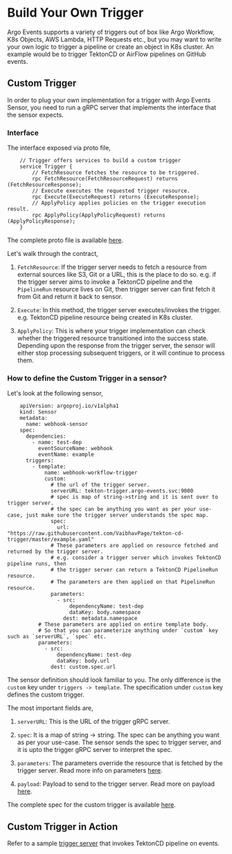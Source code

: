 # Build Your Own Trigger

Argo Events supports a variety of triggers out of box like Argo Workflow, K8s Objects, AWS Lambda, HTTP Requests etc., but you may want to write your own logic to trigger a pipeline or create an object in K8s cluster. An example would be to trigger
TektonCD or AirFlow pipelines on GitHub events.

## Custom Trigger

In order to plug your own implementation for a trigger with Argo Events Sensor, you need to 
run a gRPC server that implements the interface that the sensor expects.

### Interface

The interface exposed via proto file,

        // Trigger offers services to build a custom trigger
        service Trigger {
            // FetchResource fetches the resource to be triggered.
            rpc FetchResource(FetchResourceRequest) returns (FetchResourceResponse);
            // Execute executes the requested trigger resource.
            rpc Execute(ExecuteRequest) returns (ExecuteResponse);
            // ApplyPolicy applies policies on the trigger execution result.
            rpc ApplyPolicy(ApplyPolicyRequest) returns (ApplyPolicyResponse);
        }

The complete proto file is available [here](https://github.com/argoproj/argo-events/blob/master/sensors/triggers/trigger.proto).

Let's walk through the contract,

1. `FetchResource`: If the trigger server needs to fetch a resource from external sources like S3, Git or a URL, this is the
    place to do so. e.g. if the trigger server aims to invoke a TektonCD pipeline and the `PipelineRun` resource lives on Git, then
    trigger server can first fetch it from Git and return it back to sensor.

2. `Execute`: In this method, the trigger server executes/invokes the trigger. e.g. TektonCD pipeline resource being
    created in K8s cluster.

3. `ApplyPolicy`: This is where your trigger implementation can check whether the triggered resource transitioned into the success state.
   Depending upon the response from the trigger server, the sensor will either stop processing subsequent triggers, or it will continue to
   process them.
   

### How to define the Custom Trigger in a sensor?

Let's look at the following sensor,

        apiVersion: argoproj.io/v1alpha1
        kind: Sensor
        metadata:
          name: webhook-sensor
        spec:
          dependencies:
            - name: test-dep
              eventSourceName: webhook
              eventName: example
          triggers:
            - template:
                name: webhook-workflow-trigger
                custom:
                  # the url of the trigger server.
                  serverURL: tekton-trigger.argo-events.svc:9000
                  # spec is map of string->string and it is sent over to trigger server.
                  # the spec can be anything you want as per your use-case, just make sure the trigger server understands the spec map.
                  spec:
                    url: "https://raw.githubusercontent.com/VaibhavPage/tekton-cd-trigger/master/example.yaml"
                  # These parameters are applied on resource fetched and returned by the trigger server.
                  # e.g. consider a trigger server which invokes TektonCD pipeline runs, then
                  # the trigger server can return a TektonCD PipelineRun resource.
                  # The parameters are then applied on that PipelineRun resource.
                  parameters:
                    - src:
                        dependencyName: test-dep
                        dataKey: body.namespace
                      dest: metadata.namespace
              # These parameters are applied on entire template body.
              # So that you can parameterize anything under `custom` key such as `serverURL`, `spec` etc.
              parameters:
                - src:
                    dependencyName: test-dep
                    dataKey: body.url
                  dest: custom.spec.url

The sensor definition should look familiar to you. The only difference is the `custom` key under `triggers -> template`.
The specification under `custom` key defines the custom trigger.

The most important fields are,

1. `serverURL`: This is the URL of the trigger gRPC server.

1. `spec`: It is a map of string -> string. The spec can be anything you want as per your use-case. The sensor sends
    the spec to trigger server, and it is upto the trigger gRPC server to interpret the spec.

1. `parameters`: The parameters override the resource that is fetched by the trigger server.
    Read more info on parameters [here](https://argoproj.github.io/argo-events/tutorials/02-parameterization/).

1. `payload`: Payload to send to the trigger server. Read more on payload [here](https://argoproj.github.io/argo-events/triggers/http-trigger/#request-payload).

The complete spec for the custom trigger is available [here](https://github.com/argoproj/argo-events/blob/master/api/sensor.md#customtrigger).

## Custom Trigger in Action

Refer to a sample [trigger server](https://github.com/VaibhavPage/tekton-cd-trigger) that invokes TektonCD pipeline on events.
